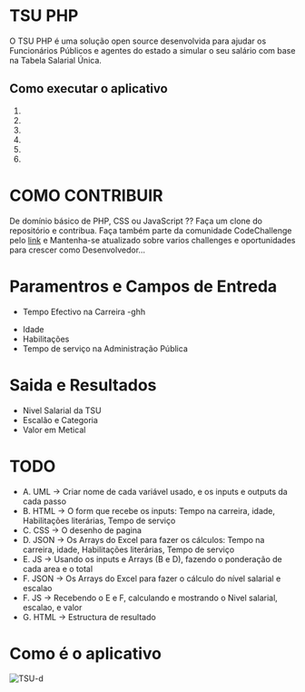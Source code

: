 # TSU PHP
O TSU PHP é uma solução open source desenvolvida para ajudar os Funcionários Públicos e agentes do estado a simular o seu salário com base na Tabela Salarial Única.

## Como executar o aplicativo
1.
2.
3.
4.
5.
6.

# COMO CONTRIBUIR
De domínio básico de PHP, CSS ou JavaScript ?? Faça um clone do repositório e contribua.
Faça também parte da comunidade CodeChallenge pelo <a href="https://chat.whatsapp.com/JZyhs83pM108WoTg5aTns2">link</a> e Mantenha-se atualizado sobre varios challenges e oportunidades para crescer como Desenvolvedor...


# Paramentros e Campos de Entreda
- Tempo Efectivo na Carreira
  -ghh
* Idade
* Habilitações
* Tempo de serviço na Administração Pública


# Saida e Resultados

* Nivel Salarial da TSU
* Escalão e Categoria
* Valor em Metical

# TODO
* A. UML -> Criar nome de cada variável usado, e os inputs e outputs da cada passo<br>
* B. HTML -> O form que recebe os inputs: Tempo na carreira, idade, Habilitações literárias, Tempo de serviço<br>
* C. CSS -> O desenho de pagina<br>
* D. JSON -> Os Arrays do Excel para fazer os cálculos: Tempo na carreira, idade, Habilitações literárias, Tempo de serviço<br>
* E. JS -> Usando os inputs e Arrays (B e D), fazendo o ponderação de cada area e o total<br>
* F. JSON -> Os Arrays do Excel para fazer o cálculo do nível salarial e escalao<br>
* F. JS -> Recebendo o E e F, calculando e mostrando o Nivel salarial, escalao, e valor<br>
* G. HTML -> Estructura de resultado

# Como é o aplicativo
![TSU-d](https://user-images.githubusercontent.com/72521774/182470102-947d22bc-8dbf-4cee-85f7-58758b88f966.jpg)
